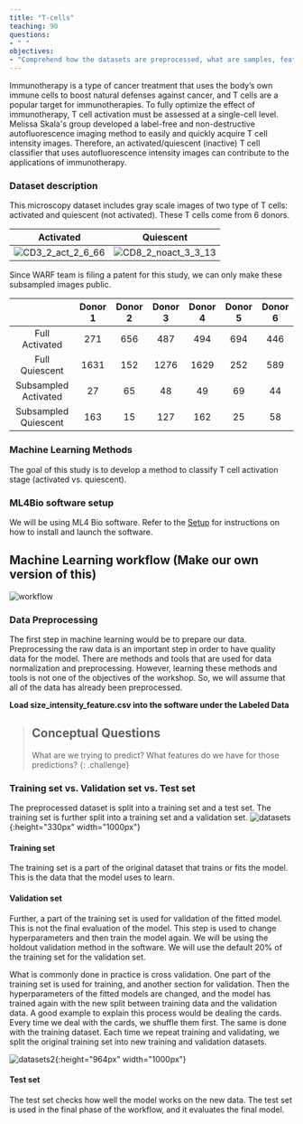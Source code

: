 ```yaml
---
title: "T-cells"
teaching: 90
questions:
- " "
objectives:
- "Comprehend how the datasets are preprocessed, what are samples, features and class labels, what is a model in machine learning, what is training set, hyperparameters, validation set, evaluation and prediction, and how to perform model selection."
---
```


Immunotherapy is a type of cancer treatment that uses the body’s own immune cells to boost natural defenses against cancer, and T cells are a popular target for immunotherapies. To fully optimize the effect of immunotherapy, T cell activation must be assessed at a single-cell level. Melissa Skala's group developed a label-free and non-destructive autofluorescence imaging method to easily and quickly acquire T cell intensity images. Therefore, an activated/quiescent (inactive) T cell classifier that uses autofluorescence intensity images can contribute to the applications of immunotherapy.

### Dataset description

This microscopy dataset includes gray scale images of two type of T cells: activated and quiescent (not activated). These T cells come from 6 donors.

|Activated|Quiescent|
|:---:|:---:|
|![CD3_2_act_2_6_66](https://user-images.githubusercontent.com/15007159/61666368-e4804d00-ac9c-11e9-9031-a3f9f6cfd7b1.png)|![CD8_2_noact_3_3_13](https://user-images.githubusercontent.com/15007159/61666346-d9c5b800-ac9c-11e9-9044-e13c218d0da0.png)|

Since WARF team is filing a patent for this study, we can only make these subsampled images public.

||Donor 1|Donor 2|Donor 3|Donor 4|Donor 5|Donor 6|
|:---:|:---:|:---:|:---:|:---:|:---:|:---:|
|Full Activated|271|656|487|494|694|446|
|Full Quiescent|1631|152|1276|1629|252|589|
|Subsampled Activated|27|65|48|49|69|44|
|Subsampled Quiescent|163|15|127|162|25|58|

### Machine Learning Methods

The goal of this study is to develop a method to classify T cell activation stage (activated vs. quiescent). 

### ML4Bio software setup

We will be using ML4 Bio software. Refer to the [Setup](https://gitter-lab.github.io/ml-bio-workshop/setup.html) for instructions on how to install and launch the software. 

## Machine Learning workflow (Make our own version of this)

![workflow](https://raw.githubusercontent.com/gitter-lab/ml-bio-workshop/gh-pages/assets/workflow.png "Figure from 
S. Raschka and V. Mirjalili, Python Machine Learning (2nd Ed.)")

### Data Preprocessing 

The first step in machine learning would be to prepare our data. Preprocessing the raw data is an important step in order to have quality data for the model. There are methods and tools that are used for data normalization and preprocessing. However, learning these methods and tools is not one of the objectives of the workshop. So, we will assume that all of the data has already been preprocessed. 

**Load size_intensity_feature.csv into the software under the Labeled Data**

> ## Conceptual Questions
>
> What are we trying to predict? 
> What features do we have for those predictions?
{: .challenge}

### Training set vs. Validation set vs. Test set 

The preprocessed dataset is split into a training set and a test set. The training set is further split into a training set and a validation set. 
![datasets](https://raw.githubusercontent.com/gitter-lab/ml-bio-workshop/gh-pages/assets/datasets.jpg){:height="330px" width="1000px"}

#### Training set 

The training set is a part of the original dataset that trains or fits the model. This is the data that the model uses to learn.

#### Validation set

Further, a part of the training set is used for validation of the fitted model. This is not the final evaluation of the model. This step is used to change hyperparameters and then train the model again.  We will be using the holdout validation method in the software. We will use the default 20% of the training set for the validation set.

What is commonly done in practice is cross validation. One part of the training set is used for training, and another section for validation. Then the hyperparameters of the fitted models are changed, and the model has trained again with the new split between training data and the validation data. A good example to explain this process would be dealing the cards. Every time we deal with the cards, we shuffle them first. The same is done with the training dataset. Each time we repeat training and validating, we split the original training set into new training and validation datasets. 

![datasets2](https://raw.githubusercontent.com/gitter-lab/ml-bio-workshop/gh-pages/assets/datasets2.jpg){:height="964px" width="1000px"}

#### Test set

 The test set checks how well the model works on the new data. The test set is used in the final phase of the workflow, and it evaluates the final model. 






